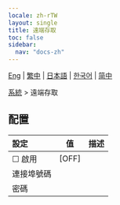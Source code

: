 ```yaml
---
locale: zh-rTW
layout: single
title: 遠端存取
toc: false
sidebar:
  nav: "docs-zh"
---
```

[Eng](/dancexr/menu/2025.5/system/remote_access) | [繁中](/tw/dancexr/menu/2025.5/system/remote_access) | [日本語](/jp/dancexr/menu/2025.5/system/remote_access) | [한국어](/kr/dancexr/menu/2025.5/system/remote_access) | [简中](/zh/dancexr/menu/2025.5/system/remote_access)

[系統](../menu#系統) > 遠端存取

## 配置

| 設定 | 值 | 描述 |
| :--- | --- | :--- |
| ☐ 啟用 | [OFF] | 
|  連接埠號碼 || 
|  密碼 || 
